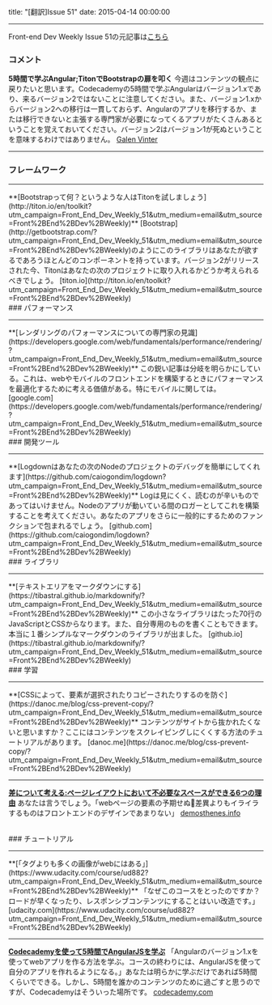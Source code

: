 title: "[翻訳]Issue 51"
date: 2015-04-14 00:00:00

---
Front-end Dev Weekly Issue 51の元記事は[こちら](https://frontenddevweekly.curated.co/issues/51)

### コメント
**5時間で学ぶAngular;TitonでBootstrapの扉を叩く**
今週はコンテンツの観点に戻りたいと思います。Codecademyの5時間で学ぶAngularはバージョン1.xであり、来るバージョン2ではないことに注意してください。また、バージョン1.xからバージョン2への移行は一貫しておらず、Angularのアプリを移行するか、または移行できないと主張する専門家が必要になってくるアプリがたくさんあるということを覚えておいてください。バージョン2はバージョン1が死ぬということを意味するわけではありません。
[Galen Vinter](https://twitter.com/gvinter)

<hr>

### フレームワーク
<hr>
**[Bootstrapって何？というような人はTitonを試しましょう](http://titon.io/en/toolkit?utm_campaign=Front_End_Dev_Weekly_51&utm_medium=email&utm_source=Front%2BEnd%2BDev%2BWeekly)**
[Bootstrap](http://getbootstrap.com/?utm_campaign=Front_End_Dev_Weekly_51&utm_medium=email&utm_source=Front%2BEnd%2BDev%2BWeekly)のようにこのライブラリはあなたが欲するであろうほとんどのコンポーネントを持っています。バージョン2がリリースされた今、Titonはあなたの次のプロジェクトに取り入れるかどうか考えられるべきでしょう。
[titon.io](http://titon.io/en/toolkit?utm_campaign=Front_End_Dev_Weekly_51&utm_medium=email&utm_source=Front%2BEnd%2BDev%2BWeekly)

<br>
### パフォーマンス
<hr>
**[レンダリングのパフォーマンスについての専門家の見識](https://developers.google.com/web/fundamentals/performance/rendering/?utm_campaign=Front_End_Dev_Weekly_51&utm_medium=email&utm_source=Front%2BEnd%2BDev%2BWeekly)**
この鋭い記事は分岐を明らかにしている。これは、webやモバイルのフロントエンドを構築するときにパフォーマンスを最適化するために考える価値がある。特にモバイルに関しては。
[google.com](https://developers.google.com/web/fundamentals/performance/rendering/?utm_campaign=Front_End_Dev_Weekly_51&utm_medium=email&utm_source=Front%2BEnd%2BDev%2BWeekly)

<br>
### 開発ツール
<hr>
**[Logdownはあなたの次のNodeのプロジェクトのデバッグを簡単にしてくれます](https://github.com/caiogondim/logdown?utm_campaign=Front_End_Dev_Weekly_51&utm_medium=email&utm_source=Front%2BEnd%2BDev%2BWeekly)**
Logは見にくく、読むのが辛いものであってはいけません。Nodeのアプリが動いている間のロガーとしてこれを構築することを考えてください。あなたのアプリをさらに一般的にするためのファンクションで包まれるでしょう。
[github.com](https://github.com/caiogondim/logdown?utm_campaign=Front_End_Dev_Weekly_51&utm_medium=email&utm_source=Front%2BEnd%2BDev%2BWeekly)

<br>
### ライブラリ
<hr>
**[テキストエリアをマークダウンにする](https://tibastral.github.io/markdownify/?utm_campaign=Front_End_Dev_Weekly_51&utm_medium=email&utm_source=Front%2BEnd%2BDev%2BWeekly)**
この小さなライブラリはたった70行のJavaScriptとCSSからなります。また、自分専用のものを書くこともできます。本当に１番シンプルなマークダウンのライブラリが出ました。
[github.io](https://tibastral.github.io/markdownify/?utm_campaign=Front_End_Dev_Weekly_51&utm_medium=email&utm_source=Front%2BEnd%2BDev%2BWeekly)

<br>
### 学習
<hr>
**[CSSによって、要素が選択されたりコピーされたりするのを防ぐ](https://danoc.me/blog/css-prevent-copy/?utm_campaign=Front_End_Dev_Weekly_51&utm_medium=email&utm_source=Front%2BEnd%2BDev%2BWeekly)**
コンテンツがサイトから抜かれたくないと思いますか？ここにはコンテンツをスクレイピングしにくくする方法のチュートリアルがあります。
[danoc.me](https://danoc.me/blog/css-prevent-copy/?utm_campaign=Front_End_Dev_Weekly_51&utm_medium=email&utm_source=Front%2BEnd%2BDev%2BWeekly)

---
**[差について考える:ページレイアウトにおいて不必要なスペースができる6つの理由](http://demosthenes.info/blog/1009/Mind-The-Gap-Six-Causes-of-Unwanted-Spaces-In-Page-Layouts?utm_campaign=Front_End_Dev_Weekly_51&utm_medium=email&utm_source=Front%2BEnd%2BDev%2BWeekly)**
あなたは言うでしょう。「webページの要素の予期せぬ差異よりもイライラするものはフロントエンドのデザインであまりない」
[demosthenes.info](http://demosthenes.info/blog/1009/Mind-The-Gap-Six-Causes-of-Unwanted-Spaces-In-Page-Layouts?utm_campaign=Front_End_Dev_Weekly_51&utm_medium=email&utm_source=Front%2BEnd%2BDev%2BWeekly)

<br>
### チュートリアル
<hr>
**[「<img>タグよりも多くの画像がwebにはある」](https://www.udacity.com/course/ud882?utm_campaign=Front_End_Dev_Weekly_51&utm_medium=email&utm_source=Front%2BEnd%2BDev%2BWeekly)**
「なぜこのコースをとったのですか？ロードが早くなったり、レスポンシブコンテンツにすることはいい改造です。」
[udacity.com](https://www.udacity.com/course/ud882?utm_campaign=Front_End_Dev_Weekly_51&utm_medium=email&utm_source=Front%2BEnd%2BDev%2BWeekly)

---
**[Codecademyを使って5時間でAngularJSを学ぶ](http://www.codecademy.com/learn/learn-angularjs?utm_campaign=Front_End_Dev_Weekly_51&utm_medium=email&utm_source=Front%2BEnd%2BDev%2BWeekly)**
「Angularのバージョン1.xを使ってwebアプリを作る方法を学ぶ。コースの終わりには、AngularJSを使って自分のアプリを作れるようになる。」あなたは明らかに学ぶだけであれば5時間くらいでできる。しかし、5時間を誰かのコンテンツのために過ごすと思うのですが、Codecademyはそういった場所です。
[codecademy.com](http://www.codecademy.com/learn/learn-angularjs?utm_campaign=Front_End_Dev_Weekly_51&utm_medium=email&utm_source=Front%2BEnd%2BDev%2BWeekly)
